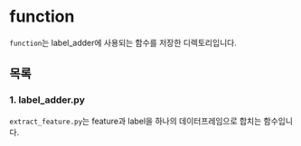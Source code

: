 # function
`function`는 label_adder에 사용되는 함수를 저장한 디렉토리입니다.

## 목록
### 1. label_adder.py
`extract_feature.py`는 feature과 label을 하나의 데이터프레임으로 합치는 함수입니다.
